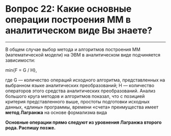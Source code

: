 # Вопрос 22: Какие основные операции построения ММ в аналитическом виде Вы знаете?
___

В общем случае выбор метода и алгоритмов построения ММ (математической модели) на ЭВМ в аналитическом виде подчиняется зависимости:

min{F = G / H},

где G — количество операций исходного алгоритма, представленных на выбранном языке аналитических преобразований; Н — количество операторов этого средства аналитических преобразований. Анализ большого круга методов и алгоритмов показал, что с позицией критерия представленного выше, простоты подготовки исходных данных, «длины» программы, времени «счета» преимущества имеет **метод Лагранжа** на основе формализма вида

**Основные операции прямо следуют из уровнения Лагранжа второго рода. Распишу позже.**